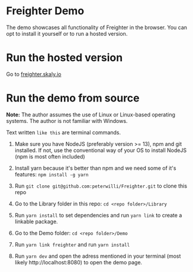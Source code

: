 # Freighter Demo

The demo showcases all functionality of Freighter in the browser. You can opt to install it yourself or to run a hosted version.

# Run the hosted version

Go to [freighter.skaly.io](https://freighter.skaly.io)

# Run the demo from source

**Note:** The author assumes the use of Linux or Linux-based operating systems. The author is not familiar with Windows.

Text written `like this` are terminal commands.

1. Make sure you have NodeJS (preferably version >= 13), npm and git installed. If not, use the conventional way of your OS to install NodeJS (npm is most often included)

2. Install yarn because it's better than npm and we need some of it's features: `npm install -g yarn`

3. Run `git clone git@github.com:peterwilli/Freighter.git` to clone this repo

4. Go to the Library folder in this repo: `cd <repo folder>/Library`

5. Run `yarn install` to set dependencies and run `yarn link` to create a linkable package.

6. Go to the Demo folder: `cd <repo folder>/Demo`

7. Run `yarn link freighter` and run `yarn install`

8. Run `yarn dev` and open the adress mentioned in your terminal (most likely http://localhost:8080) to open the demo page.
